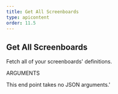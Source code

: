 ```yaml
---
title: Get All Screenboards
type: apicontent
order: 11.5
---
```


## Get All Screenboards
Fetch all of your screenboards' definitions.

ARGUMENTS

This end point takes no JSON arguments.'